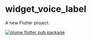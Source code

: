 # widget_voice_label

A new Flutter project.

[![plume flutter pub package](https://img.shields.io/static/v1?label=pub&message=v1.0.2&color=informational)](https://github.com/davidzou/voice_label)

